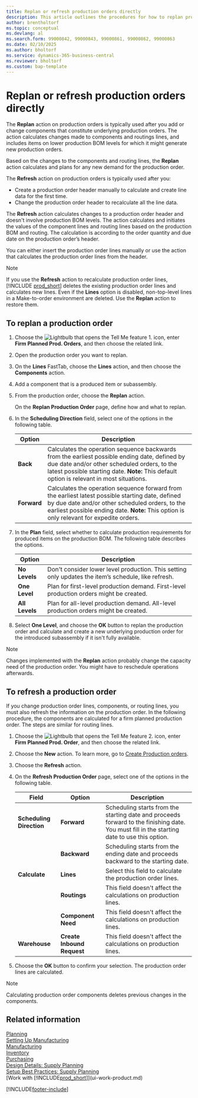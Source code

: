```yaml
---
title: Replan or refresh production orders directly
description: This article outlines the procedures for how to replan production orders and refresh production orders directly.
author: brentholtorf
ms.topic: conceptual
ms.devlang: al
ms.search.form: 99000842, 99000843, 99000861, 99000862, 99000863
ms.date: 02/10/2025
ms.author: bholtorf
ms.service: dynamics-365-business-central
ms.reviewer: bholtorf
ms.custom: bap-template
---
```

# Replan or refresh production orders directly

The **Replan** action on production orders is typically used after you add or change components that constitute underlying production orders. The action calculates changes made to components and routings lines, and includes items on lower production BOM levels for which it might generate new production orders.  

Based on the changes to the components and routing lines, the **Replan** action calculates and plans for any new demand for the production order.  

The **Refresh** action on production orders is typically used after you:

- Create a production order header manually to calculate and create line data for the first time.
- Change the production order header to recalculate all the line data.

The **Refresh** action calculates changes to a production order header and doesn't involve production BOM levels. The action calculates and initiates the values of the component lines and routing lines based on the production BOM and routing. The calculation is according to the order quantity and due date on the production order’s header.

You can either insert the production order lines manually or use the action that calculates the production order lines from the header.  

> [!NOTE]
> If you use the **Refresh** action to recalculate production order lines, [!INCLUDE [prod_short](includes/prod_short.md)] deletes the existing production order lines and calculates new lines.
> Even if the **Lines** option is disabled, non-top-level lines in a Make-to-order environment are deleted. Use the **Replan** action to restore them.

## To replan a production order

1. Choose the ![Lightbulb that opens the Tell Me feature 1.](media/ui-search/search_small.png "Tell me what you want to do") icon, enter **Firm Planned Prod. Orders**, and then choose the related link.  
2. Open the production order you want to replan.  
3. On the **Lines** FastTab, choose the **Lines** action, and then choose the **Components** action.  
4. Add a component that is a produced item or subassembly.  
5. From the production order, choose the **Replan** action.  

    On the **Replan Production Order** page, define how and what to replan.  
6. In the **Scheduling Direction** field, select one of the options in the following table.  

    | Option | Description |
    |--|--|
    | **Back** | Calculates the operation sequence backwards from the earliest possible ending date, defined by due date and/or other scheduled orders, to the latest possible starting date. **Note:**  This default option is relevant in most situations. |
    | **Forward** | Calculates the operation sequence forward from the earliest latest possible starting date, defined by due date and/or other scheduled orders, to the earliest possible ending date. **Note:**  This option is only relevant for expedite orders. |

7. In the **Plan** field, select whether to calculate production requirements for produced items on the production BOM. The following table describes the options.  

    |Option|Description|  
    |----------------------------------|---------------------------------------|  
    |**No Levels**|Don't consider lower level production. This setting only updates the item’s schedule, like refresh.|  
    |**One Level**|Plan for first-level production demand. First-level production orders might be created.|  
    |**All Levels**|Plan for all-level production demand. All-level production orders might be created.|  

8. Select **One Level**, and choose the **OK** button to replan the production order and calculate and create a new underlying production order for the introduced subassembly if it isn't fully available.  

> [!NOTE]  
> Changes implemented with the **Replan** action probably change the capacity need of the production order. You might have to reschedule operations afterwards.  

## To refresh a production order

If you change production order lines, components, or routing lines, you must also refresh the information on the production order. In the following procedure, the components are calculated for a firm planned production order. The steps are similar for routing lines.

1. Choose the ![Lightbulb that opens the Tell Me feature 2.](media/ui-search/search_small.png "Tell me what you want to do") icon, enter **Firm Planned Prod. Order**, and then choose the related link.  
2. Choose the **New** action. To learn more, go to [Create Production orders](production-how-to-create-production-orders.md).  
3. Choose the **Refresh** action.
4. On the **Refresh Production Order** page, select one of the options in the following table.

    |Field|Option|Description|  
    |----------------------------------|---------------|---------------------------------------|  
    |**Scheduling Direction**|**Forward**|Scheduling starts from the starting date and proceeds forward to the finishing date. You must fill in the starting date to use this option.|  
    ||**Backward**|Scheduling starts from the ending date and proceeds backward to the starting date.|  
    |**Calculate**|**Lines**|Select this field to calculate the production order lines.|  
    ||**Routings**|This field doesn't affect the calculations on production lines.|  
    ||**Component Need**|This field doesn't affect the calculations on production lines.|  
    |**Warehouse**|**Create Inbound Request**|This field doesn't affect the calculations on production lines.|  

5. Choose the **OK** button to confirm your selection. The production order lines are calculated.

> [!NOTE]  
> Calculating production order components deletes previous changes in the components.

## Related information

[Planning](production-planning.md)  
[Setting Up Manufacturing](production-configure-production-processes.md)  
[Manufacturing](production-manage-manufacturing.md)  
[Inventory](inventory-manage-inventory.md)  
[Purchasing](purchasing-manage-purchasing.md)  
[Design Details: Supply Planning](design-details-supply-planning.md)  
[Setup Best Practices: Supply Planning](setup-best-practices-supply-planning.md)  
[Work with [!INCLUDE[prod_short](includes/prod_short.md)]](ui-work-product.md)

[!INCLUDE[footer-include](includes/footer-banner.md)]
